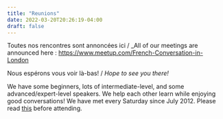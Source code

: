 ```yaml
---
title: "Reunions"
date: 2022-03-20T20:26:19-04:00
draft: false
---
```


Toutes nos rencontres sont annoncées ici / _All of our meetings are announced here
: https://www.meetup.com/French-Conversation-in-London

<!--more-->

Nous espérons vous voir là-bas! / _Hope to see you there!_

We have some beginners, lots of intermediate-level, and some advanced/expert-level speakers. We help each other learn while enjoying good conversations! We have met every Saturday since July 2012. Please read [this](/about/) before attending.
